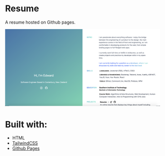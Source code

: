 # Resume
A resume hosted on Github pages.

![alt text](https://github.com/edmiller1/edmiller1.github.io/blob/master/landing.png?raw=true)

# Built with:
  *  HTML
  * [TailwindCSS](https://tailwindcss.com/)
  * [Github Pages](https://pages.github.com/)
